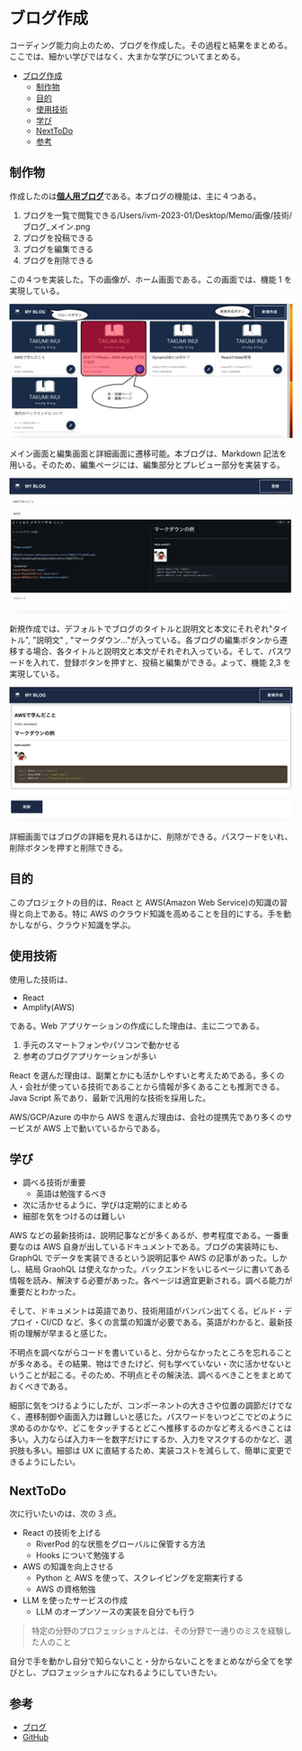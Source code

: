 # ブログ作成

コーディング能力向上のため、ブログを作成した。その過程と結果をまとめる。ここでは、細かい学びではなく、大まかな学びについてまとめる。

- [ブログ作成](#ブログ作成)
  - [制作物](#制作物)
  - [目的](#目的)
  - [使用技術](#使用技術)
  - [学び](#学び)
  - [NextToDo](#nexttodo)
  - [参考](#参考)

## 制作物

作成したのは[**個人用ブログ**](https://main.d2wfepcu9vhsfm.amplifyapp.com/)である。本ブログの機能は、主に４つある。

1. ブログを一覧で閲覧できる/Users/ivm-2023-01/Desktop/Memo/画像/技術/ブログ\_メイン.png
2. ブログを投稿できる
3. ブログを編集できる
4. ブログを削除できる

この４つを実装した。下の画像が、ホーム画面である。この画面では、機能 1 を実現している。

![メイン画面](image/ブログメイン.png)

メイン画面と編集画面と詳細画面に遷移可能。本ブログは、Markdown 記法を用いる。そのため、編集ページには、編集部分とプレビュー部分を実装する。

![編集画面](image/ブログ_編集.png)

新規作成では、デフォルトでブログのタイトルと説明文と本文にそれぞれ"タイトル", "説明文" , "マークダウン..."が入っている。各ブログの編集ボタンから遷移する場合、各タイトルと説明文と本文がそれぞれ入っている。そして、パスワードを入れて、登録ボタンを押すと、投稿と編集ができる。よって、機能 2,3 を実現している。

![詳細画面](image/ブログ_詳細.png)

詳細画面ではブログの詳細を見れるほかに、削除ができる。パスワードをいれ、削除ボタンを押すと削除できる。

## 目的

このプロジェクトの目的は、React と AWS(Amazon Web Service)の知識の習得と向上である。特に AWS のクラウド知識を高めることを目的にする。手を動かしながら、クラウド知識を学ぶ。

## 使用技術

使用した技術は、

- React
- Amplify(AWS)

である。Web アプリケーションの作成にした理由は、主に二つである。

1. 手元のスマートフォンやパソコンで動かせる
2. 参考のブログアプリケーションが多い

React を選んだ理由は、副業とかにも活かしやすいと考えためである。多くの人・会社が使っている技術であることから情報が多くあることも推測できる。Java Script 系であり、最新で汎用的な技術を採用した。

AWS/GCP/Azure の中から AWS を選んだ理由は、会社の提携先であり多くのサービスが AWS 上で動いているからである。

## 学び

- 調べる技術が重要
  - 英語は勉強するべき
- 次に活かせるように、学びは定期的にまとめる
- 細部を気をつけるのは難しい

AWS などの最新技術は、説明記事などが多くあるが、参考程度である。一番重要なのは AWS 自身が出しているドキュメントである。ブログの実装時にも、GraphQL でデータを実装できるという説明記事や AWS の記事があった。しかし、結局 GraohQL は使えなかった。バックエンドをいじるページに書いてある情報を読み、解決する必要があった。各ページは適宜更新される。調べる能力が重要だとわかった。

そして、ドキュメントは英語であり、技術用語がバンバン出てくる。ビルド・デプロイ・CI/CD など、多くの言葉の知識が必要である。英語がわかると、最新技術の理解が早まると感じた。

不明点を調べながらコードを書いていると、分からなかったところを忘れることが多々ある。その結果、物はできたけど、何も学べていない・次に活かせないということが起こる。そのため、不明点とその解決法、調べるべきことをまとめておくべきである。

細部に気をつけるようにしたが、コンポーネントの大きさや位置の調節だけでなく、遷移制御や画面入力は難しいと感じた。パスワードをいつどこでどのように求めるのかなや、どこをタッチするとどこへ推移するのかなど考えるべきことは多い。入力ならば入力キーを数字だけにするか、入力をマスクするのかなど、選択肢も多い。細部は UX に直結するため、実装コストを減らして、簡単に変更できるようにしたい。

## NextToDo

次に行いたいのは、次の 3 点。

- React の技術を上げる
  - RiverPod 的な状態をグローバルに保管する方法
  - Hooks について勉強する
- AWS の知識を向上させる
  - Python と AWS を使って、スクレイピングを定期実行する
  - AWS の資格勉強
- LLM を使ったサービスの作成
  - LLM のオープンソースの実装を自分でも行う

> 特定の分野のプロフェッショナルとは、その分野で一通りのミスを経験した人のこと

自分で手を動かし自分で知らないこと・分からないことをまとめながら全てを学びとし、プロフェッショナルになれるようにしていきたい。

## 参考

- [ブログ](https://main.d2wfepcu9vhsfm.amplifyapp.com/)
- [GitHub](https://github.com/inuit0215/my_blog)
